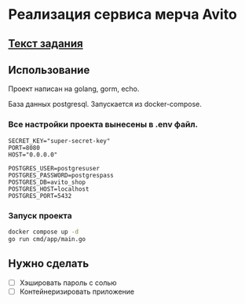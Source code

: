 # Реализация сервиса мерча Avito

## [Текст задания](https://github.com/avito-tech/tech-internship/blob/9459e8244ac43dd5b29f25207a473fc7c84e6ac5/Tech%20Internships/Backend/Backend-trainee-assignment-winter-2025/Backend-trainee-assignment-winter-2025.md)

## Использование

Проект написан на golang, gorm, echo.

База данных postgresql. Запускается из docker-compose.

### Все настройки проекта вынесены в .env файл.
```
SECRET_KEY="super-secret-key"
PORT=8080
HOST="0.0.0.0"

POSTGRES_USER=postgresuser
POSTGRES_PASSWORD=postgrespass
POSTGRES_DB=avito_shop
POSTGRES_HOST=localhost
POSTGRES_PORT=5432
```

### Запуск проекта

```bash
docker compose up -d
go run cmd/app/main.go
```

## Нужно сделать
- [ ] Хэшировать пароль с солью
- [ ] Контейнеризировать приложение
